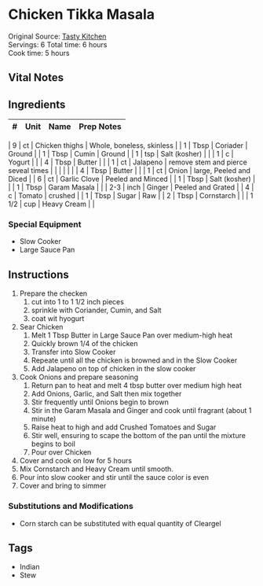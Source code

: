 # Chicken Tikka Masala

Original Source: [Tasty Kitchen](http://tastykitchen.com/blog/2011/10/slow-cooker-chicken-tikka-masala/)  
Servings: 6 
Total time: 6 hours  
Cook time: 5 hours  

## Vital Notes 

## Ingredients  
| # | Unit | Name  | Prep Notes |
|---| ---- | ----  | ---------- |

| 9 | ct   | Chicken thighs | Whole, boneless, skinless |
| 1 | Tbsp  | Coriader | Ground     |
| 1 | Tbsp  | Cumin | Ground     |
| 1 | tsp  | Salt (kosher) | |
| 1 | c  | Yogurt |      |
| 4 | Tbsp  | Butter | |
| 1 | ct  | Jalapeno | remove stem and pierce seveal times |
| | | | |
| 4 | Tbsp  | Butter | |
| 1 | ct  | Onion | large, Peeled and Diced |
| 6 | ct | Garlic Clove | Peeled and Minced |
| 1 | Tbsp  | Salt (kosher) | |
| 1 | Tbsp  | Garam Masala | |
| 2-3 | inch  | Ginger | Peeled and Grated |
| 4 | c  | Tomato | crushed |
| 1 | Tbsp  | Sugar | Raw |
| 2 | Tbsp  | Cornstarch | |
| 1 1/2 | cup  | Heavy Cream | |

### Special Equipment
* Slow Cooker
* Large Sauce Pan

## Instructions
1. Prepare the checken
    1. cut into 1 to 1 1/2 inch pieces
    2. sprinkle with Coriander, Cumin, and Salt
    3. coat wit hyogurt
2. Sear Chicken
    1. Melt 1 Tbsp Butter in Large Sauce Pan over medium-high heat
    2. Quickly brown 1/4 of the chicken
    3. Transfer into Slow Cooker
    4. Repeate until all the chicken is browned and in the Slow Cooker
    5. Add Jalapeno on top of chicken in the slow cooker
3. Cook Onions and prepare seasoning
    1. Return pan to heat and melt 4 tbsp butter over medium high heat
    2. Add Onions, Garlic, and Salt then mix together
    3. Stir frequently until Onions begin to brown
    4. Stir in the Garam Masala and Ginger and cook until fragrant (about 1 minute)
    5. Raise heat to high and add Crushed Tomatoes and Sugar
    6. Stir well, ensuring to scape the bottom of the pan until the mixture begins to boil
    7. Pour over Chicken
4. Cover and cook on low for 5 hours
5. Mix Cornstarch and Heavy Cream until smooth.
6. Pour into slow cooker and stir until the sauce color is even
7. Cover and bring to simmer

### Substitutions and Modifications
* Corn starch can be substituted with equal quantity of Cleargel

## Tags
* Indian
* Stew